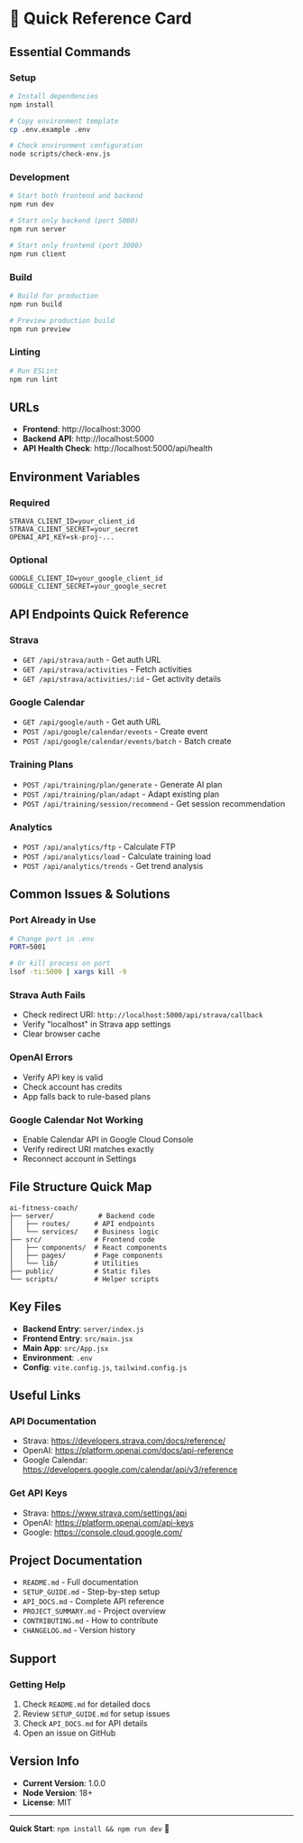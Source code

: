 # 🎯 Quick Reference Card

## Essential Commands

### Setup
```bash
# Install dependencies
npm install

# Copy environment template
cp .env.example .env

# Check environment configuration
node scripts/check-env.js
```

### Development
```bash
# Start both frontend and backend
npm run dev

# Start only backend (port 5000)
npm run server

# Start only frontend (port 3000)
npm run client
```

### Build
```bash
# Build for production
npm run build

# Preview production build
npm run preview
```

### Linting
```bash
# Run ESLint
npm run lint
```

## URLs

- **Frontend**: http://localhost:3000
- **Backend API**: http://localhost:5000
- **API Health Check**: http://localhost:5000/api/health

## Environment Variables

### Required
```env
STRAVA_CLIENT_ID=your_client_id
STRAVA_CLIENT_SECRET=your_secret
OPENAI_API_KEY=sk-proj-...
```

### Optional
```env
GOOGLE_CLIENT_ID=your_google_client_id
GOOGLE_CLIENT_SECRET=your_google_secret
```

## API Endpoints Quick Reference

### Strava
- `GET /api/strava/auth` - Get auth URL
- `GET /api/strava/activities` - Fetch activities
- `GET /api/strava/activities/:id` - Get activity details

### Google Calendar
- `GET /api/google/auth` - Get auth URL
- `POST /api/google/calendar/events` - Create event
- `POST /api/google/calendar/events/batch` - Batch create

### Training Plans
- `POST /api/training/plan/generate` - Generate AI plan
- `POST /api/training/plan/adapt` - Adapt existing plan
- `POST /api/training/session/recommend` - Get session recommendation

### Analytics
- `POST /api/analytics/ftp` - Calculate FTP
- `POST /api/analytics/load` - Calculate training load
- `POST /api/analytics/trends` - Get trend analysis

## Common Issues & Solutions

### Port Already in Use
```bash
# Change port in .env
PORT=5001

# Or kill process on port
lsof -ti:5000 | xargs kill -9
```

### Strava Auth Fails
- Check redirect URI: `http://localhost:5000/api/strava/callback`
- Verify "localhost" in Strava app settings
- Clear browser cache

### OpenAI Errors
- Verify API key is valid
- Check account has credits
- App falls back to rule-based plans

### Google Calendar Not Working
- Enable Calendar API in Google Cloud Console
- Verify redirect URI matches exactly
- Reconnect account in Settings

## File Structure Quick Map

```
ai-fitness-coach/
├── server/           # Backend code
│   ├── routes/      # API endpoints
│   └── services/    # Business logic
├── src/             # Frontend code
│   ├── components/  # React components
│   ├── pages/       # Page components
│   └── lib/         # Utilities
├── public/          # Static files
└── scripts/         # Helper scripts
```

## Key Files

- **Backend Entry**: `server/index.js`
- **Frontend Entry**: `src/main.jsx`
- **Main App**: `src/App.jsx`
- **Environment**: `.env`
- **Config**: `vite.config.js`, `tailwind.config.js`

## Useful Links

### API Documentation
- Strava: https://developers.strava.com/docs/reference/
- OpenAI: https://platform.openai.com/docs/api-reference
- Google Calendar: https://developers.google.com/calendar/api/v3/reference

### Get API Keys
- Strava: https://www.strava.com/settings/api
- OpenAI: https://platform.openai.com/api-keys
- Google: https://console.cloud.google.com/

## Project Documentation

- `README.md` - Full documentation
- `SETUP_GUIDE.md` - Step-by-step setup
- `API_DOCS.md` - Complete API reference
- `PROJECT_SUMMARY.md` - Project overview
- `CONTRIBUTING.md` - How to contribute
- `CHANGELOG.md` - Version history

## Support

### Getting Help
1. Check `README.md` for detailed docs
2. Review `SETUP_GUIDE.md` for setup issues
3. Check `API_DOCS.md` for API details
4. Open an issue on GitHub

## Version Info

- **Current Version**: 1.0.0
- **Node Version**: 18+
- **License**: MIT

---

**Quick Start**: `npm install && npm run dev` 🚀
